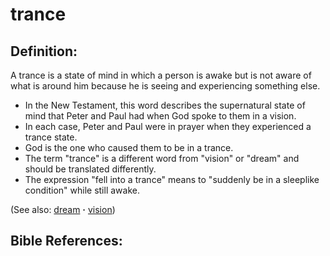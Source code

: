 # trance #

## Definition: ##

A trance is a state of mind in which a person is awake but is not aware of what is around him because he is seeing and experiencing something else.

* In the New Testament, this word describes the supernatural state of mind that Peter and Paul had when God spoke to them in a vision.
* In each case, Peter and Paul were in prayer when they experienced a trance state.
* God is the one who caused them to be in a trance.
* The term "trance" is a different word from "vision" or "dream" and should be translated differently.
* The expression "fell into a trance" means to "suddenly be in a sleeplike condition" while still awake.

(See also: [dream](../other/dream.md) **·** [vision](../other/vision.md))

## Bible References: ##


